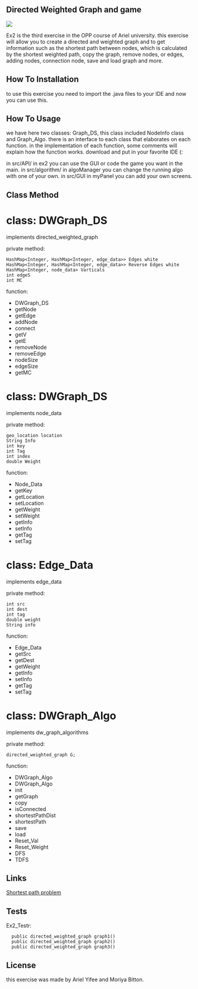 ## Directed Weighted Graph and game

![](https://i.pinimg.com/originals/1d/7e/83/1d7e836aa727aa30038c1fb8bf7fc7b6.gif)

Ex2 is the third exercise in the OPP course of Ariel university.
this exercise will allow you to create a directed and weighted graph and to get information such as the shortest path between nodes, 
which is calculated by the shortest weighted path, copy the graph, remove nodes, or edges, adding nodes, connection node, save and load graph and more.

## How To Installation

to use this exercise you need to import the .java files to your IDE and now you can use this.

## How To Usage

we have here two classes: Graph_DS, this class included NodeInfo class and Graph_Algo. there is an interface to each class that elaborates on each function.
in the implementation of each function, some comments will explain how the function works.
download and put in your favorite IDE (:

in src/API/ in ex2 you can use the GUI or code the game you want in the main.
in src/algorithm/ in algoManager you can change the running algo with one of your own.
in src/GUI in myPanel you can add your own screens.

## Class Method

# class: DWGraph_DS
implements directed_weighted_graph 

private method: 

    HashMap<Integer, HashMap<Integer, edge_data>> Edges white
    HashMap<Integer, HashMap<Integer, edge_data>> Reverse Edges white 
    HashMap<Integer, node_data> Varticals 
    int edgeS
    int MC
	
function:

  * DWGraph_DS
  * getNode
  * getEdge
  * addNode
  * connect
  * getV
  * getE
  * removeNode
  * removeEdge
  * nodeSize
  * edgeSize
  * getMC
    
# class: DWGraph_DS
implements node_data

private method:

    geo_location location
    String Info
    int key 
    int Tag
    int index
    double Weight
    

function:

* Node_Data
* getKey
* getLocation
* setLocation
* getWeight
* setWeight
* getInfo
* setInfo
* getTag
* setTag
	
# class: Edge_Data
implements edge_data

private method:

    int src
    int dest
    int tag
    double weight
    String info 
	
function:

* Edge_Data
* getSrc
* getDest
* getWeight
* getInfo
* setInfo
* getTag
* setTag
   
# class: DWGraph_Algo 
implements dw_graph_algorithms 

private method:

    directed_weighted_graph G;
	
function: 

 * DWGraph_Algo
 * DWGraph_Algo
 * init
 * getGraph
 * copy
 * isConnected
 * shortestPathDist
 * shortestPath
 * save
 * load
 * Reset_Val 
 * Reset_Weight 
 * DFS 
 * TDFS
	
## Links
	
[Shortest path problem](https://en.wikipedia.org/wiki/Shortest_path_problem)
	
## Tests 

Ex2_Testr:

      public directed_weighted_graph graph1()
      public directed_weighted_graph graph2()
      public directed_weighted_graph graph3()

## License

this exercise was made by Ariel Yifee and Moriya Bitton.
